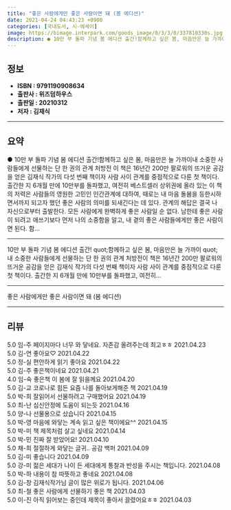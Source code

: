 ```yaml
---
title: "좋은 사람에게만 좋은 사람이면 돼 (봄 에디션)"
date: 2021-04-24 04:43:23 +0900
categories: [국내도서, 시-에세이]
image: https://bimage.interpark.com/goods_image/0/3/3/0/337810330s.jpg
description: ● 10만 부 돌파 기념 봄 에디션 출간!함께하고 싶은 봄, 마음만은 늘 가까이내 소중한 사람들에게 선물하는 단 한 권의 관계 처방전 이 책은 16년간 200만 팔로워의 뜨거운 공감을 얻은 김재식 작가의 다섯 번째 책이자 사람 사이 관계를 중점적으로 다룬 첫 책이다. 출간한 지 6개월
---
```


## **정보**

- **ISBN : 9791190908634**
- **출판사 : 위즈덤하우스**
- **출판일 : 20210312**
- **저자 : 김재식**

------



## **요약**

●  10만 부 돌파 기념 봄 에디션 출간!함께하고 싶은 봄, 마음만은 늘 가까이내 소중한 사람들에게 선물하는 단 한 권의 관계 처방전 이 책은 16년간 200만 팔로워의 뜨거운 공감을 얻은 김재식 작가의 다섯 번째 책이자 사람 사이 관계를 중점적으로 다룬 첫 책이다. 출간한 지 6개월 만에 10만부를 돌파했고, 여전히 베스트셀러 상위권에 올라 있는 이 책의 저력은 사람들의 영원한 고민인 인간관계에 대하여, 때로는 내 마음 돌봄을 등한시하면서까지 되고자 했던 좋은 사람의 의미를 되새긴다는 데 있다.  관계의 해답은 결국 나 자신으로부터 출발한다. 모든 사람에게 완벽하게 좋은 사람일 순 없다. 남한테 좋은 사람이 되려고 애쓰기보다 먼저 나의 소중함을 알고, 내 곁의 좋은 사람들에게만 좋은 사람이면 된다. 함...

------

10만 부 돌파 기념 봄 에디션 출간!
 quot;함께하고 싶은 봄, 마음만은 늘 가까이 quot;
내 소중한 사람들에게 선물하는 단 한 권의 관계 처방전이 책은 16년간 200만 팔로워의 뜨거운 공감을 얻은 김재식 작가의 다섯 번째 책이자 사람 사이 관계를 중점적으로 다룬 첫 책이다. 출간한 지 6개월 만에 10만부를 돌파했고, 여전히... 

------


좋은 사람에게만 좋은 사람이면 돼 (봄 에디션) 

------


## **리뷰** 

5.0 임-주 페이지마다 너무 와 닿네요.
자존감 올려주는데 최고ㅎㅎ 2021.04.23 <br/>5.0 김-연 좋아요♡ 2021.04.22 <br/>5.0 정-실 편안하게 읽기 좋아요 2021.04.22 <br/>5.0 김-주 좋은책이네요 2021.04.21 <br/>4.0 임-숙 좋은책 이 봄에 잘 읽을께요 2021.04.20 <br/>5.0 김-교 코로나로 힘든 요즘 나를 돌아보게해준 책 2021.04.19 <br/>5.0 박-희 잘읽어서 선물하려고 구매했어요  2021.04.19 <br/>5.0 최-난 심신안정에 도움이 되는듯 2021.04.16 <br/>5.0 양-나 선물용으로 샀습니다 2021.04.15 <br/>5.0 박-영 마음에 와닿는 계속 읽고 싶은 책이에요^^ 2021.04.15 <br/>5.0 박-미 책 제목처럼 살고 싶네요 2021.04.14 <br/>5.0 박-민 진짜 잘 받았어요! 2021.04.10 <br/>5.0 채-희 절절하게 와닿는 글귀..
공감 백퍼 2021.04.09 <br/>5.0 김-미 좋습니다 2021.04.09 <br/>5.0 강-미 젊은 세대가 나이 든 세대에게 통찰과 반성을 주시는 책입니다. 2021.04.08 <br/>5.0 박-하 내용이 참 따뜻하고 좋네요  2021.04.08 <br/>5.0 김-창 김재식작가님 글이 많은 위로가 됩니다. 2021.04.06 <br/>5.0 최-철 좋은 사람에게 선물하기 좋은 책 2021.04.03 <br/>5.0 이-진 아직 읽어보는 중인데 제목이 좋아서 끌렸어요ㅎㅎ 2021.04.03 <br/>